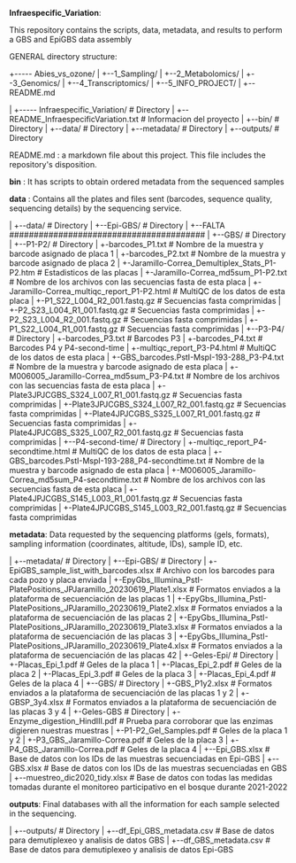 **Infraespecific_Variation**:

This repository contains the scripts, data, metadata, and results to perform a GBS and EpiGBS data assembly

GENERAL directory structure:

+----- Abies_vs_ozone/
|	+--1_Sampling/
|	+--2_Metabolomics/
|	+--3_Genomics/
|	+--4_Transcriptomics/
|	+--5_INFO_PROJECT/
|	+--README.md

|  +----- Infraespecific_Variation/ # Directory
|     +--README_InfraespecificVariation.txt # Informacion del proyecto
|	    +--bin/ # Directory
|     +--data/ # Directory
|     +--metadata/ # Directory
|     +--outputs/ # Directory

README.md : a markdown file about this project. This file includes the repository's disposition.

**bin** : It has scripts to obtain ordered metadata from the sequenced samples

**data** : Contains all the plates and files sent (barcodes, sequence quality, sequencing details) by the sequencing service.

| +--data/	# Directory
|   +--Epi-GBS/	# Directory
|       +--FALTA ########################################
|   +--GBS/	# Directory
|       +--P1-P2/	# Directory
|           +-barcodes_P1.txt	# Nombre de la muestra y barcode asignado de placa 1
|           +-barcodes_P2.txt	# Nombre de la muestra y barcode asignado de placa 2
|           +-Jaramillo-Correa_Demultiplex_Stats_P1-P2.htm # Estadisticos de las placas
|           +-Jaramillo-Correa_md5sum_P1-P2.txt # Nombre de los archivos con las secuencias fasta de esta placa
|           +-Jaramillo-Correa_multiqc_report_P1-P2.html # MultiQC de los datos de esta placa
|           +-P1_S22_L004_R2_001.fastq.gz # Secuencias fasta comprimidas
|           +-P2_S23_L004_R1_001.fastq.gz # Secuencias fasta comprimidas
|           +-P2_S23_L004_R2_001.fastq.gz # Secuencias fasta comprimidas
|           +-P1_S22_L004_R1_001.fastq.gz # Secuencias fasta comprimidas
|       +--P3-P4/	# Directory
|           +-barcodes_P3.txt	# Barcodes P3
|           +-barcodes_P4.txt	# Barcodes P4 y P4-second-time
|           +-multiqc_report_P3-P4.html # MultiQC de los datos de esta placa
|           +-GBS_barcodes.PstI-MspI-193-288_P3-P4.txt # Nombre de la muestra y barcode asignado de esta placa
|           +-M006005_Jaramillo-Correa_md5sum_P3-P4.txt # Nombre de los archivos con las secuencias fasta de esta placa
|           +-Plate3JPJCGBS_S324_L007_R1_001.fastq.gz # Secuencias fasta comprimidas
|           +-Plate3JPJCGBS_S324_L007_R2_001.fastq.gz # Secuencias fasta comprimidas
|           +-Plate4JPJCGBS_S325_L007_R1_001.fastq.gz # Secuencias fasta comprimidas
|           +-Plate4JPJCGBS_S325_L007_R2_001.fastq.gz # Secuencias fasta comprimidas
|       +--P4-second-time/	# Directory
|           +-multiqc_report_P4-secondtime.html # MultiQC de los datos de esta placa
|           +-GBS_barcodes.PstI-MspI-193-288_P4-secondtime.txt # Nombre de la muestra y barcode asignado de esta placa
|           +-M006005_Jaramillo-Correa_md5sum_P4-secondtime.txt # Nombre de los archivos con las secuencias fasta de esta placa
|           +-Plate4JPJCGBS_S145_L003_R1_001.fastq.gz # Secuencias fasta comprimidas
|           +-Plate4JPJCGBS_S145_L003_R2_001.fastq.gz # Secuencias fasta comprimidas

**metadata**: Data requested by the sequencing platforms (gels, formats), sampling information (coordinates, altitude, IDs), sample ID, etc.

|     +--metadata/	# Directory
|         +--Epi-GBS/	# Directory
|         +-EpiGBS_sample_list_with_barcodes.xlsx # Archivo con los barcodes para cada pozo y placa enviada
|         +-EpyGbs_Illumina_PstI-PlatePositions_JPJaramillo_20230619_Plate1.xlsx # Formatos enviados a la plataforma de secuenciación de las placas 1
|         +-EpyGbs_Illumina_PstI-PlatePositions_JPJaramillo_20230619_Plate2.xlsx # Formatos enviados a la plataforma de secuenciación de las placas 2
|         +-EpyGbs_Illumina_PstI-PlatePositions_JPJaramillo_20230619_Plate3.xlsx # Formatos enviados a la plataforma de secuenciación de las placas 3
|         +-EpyGbs_Illumina_PstI-PlatePositions_JPJaramillo_20230619_Plate4.xlsx # Formatos enviados a la plataforma de secuenciación de las placas 42
|         +-Geles-Epi/	# Directory
|               +-Placas_Epi_1.pdf # Geles de la placa 1
|               +-Placas_Epi_2.pdf # Geles de la placa 2
|               +-Placas_Epi_3.pdf # Geles de la placa 3
|               +-Placas_Epi_4.pdf # Geles de la placa 4
|         +--GBS/	# Directory
|               +-GBS_P1y2.xlsx # Formatos enviados a la plataforma de secuenciación de las placas 1 y 2
|               +-GBSP_3y4.xlsx # Formatos enviados a la plataforma de secuenciación de las placas 3 y 4
|               +-Geles-GBS	# Directory
|               +-Enzyme_digestion_HindIII.pdf # Prueba para corroborar que las enzimas digieren nuestras muestras
|               +-P1-P2_Gel_Samples.pdf # Geles de la placa 1 y 2
|               +-P3_GBS_Jaramillo-Correa.pdf # Geles de la placa 3
|               +-P4_GBS_Jaramillo-Correa.pdf # Geles de la placa 4
|         +--Epi_GBS.xlsx # Base de datos con los IDs de las muestras secuenciadas en Epi-GBS
|         +--GBS.xlsx # Base de datos con los IDs de las muestras secuenciadas en GBS
|         +--muestreo_dic2020_tidy.xlsx # Base de datos con todas las medidas tomadas durante el monitoreo participativo en el bosque durante 2021-2022

**outputs**: Final databases with all the information for each sample selected in the sequencing.

|     +--outputs/	# Directory
|         +--df_Epi_GBS_metadata.csv # Base de datos para demutiplexeo y analisis de datos GBS
|         +--df_GBS_metadata.csv # Base de datos para demutiplexeo y analisis de datos Epi-GBS
